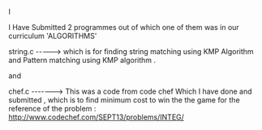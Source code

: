 I

I Have Submitted 2 programmes out of which one of them was in our curriculum 'ALGORITHMS' 

string.c -----> which is for finding string matching using KMP Algorithm and Pattern matching using KMP algorithm .

and

chef.c -------> This was a code from code chef Which I have done and submitted , which is to find minimum cost to win the                 the game for the reference of the problem : http://www.codechef.com/SEPT13/problems/INTEG/
